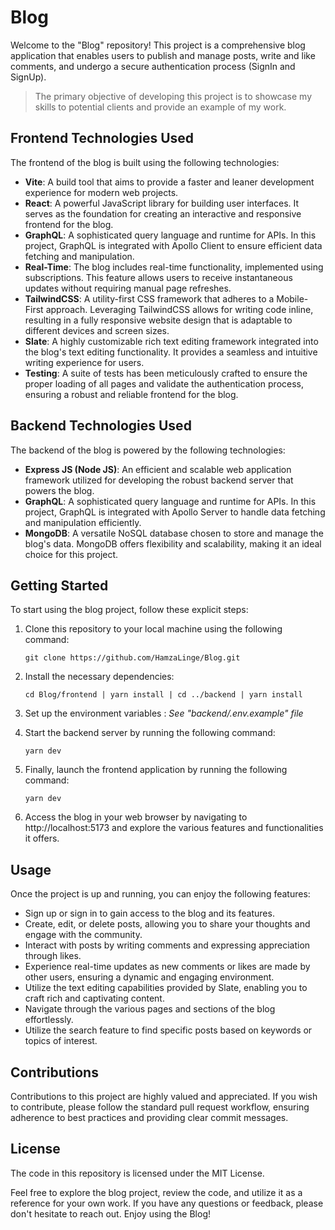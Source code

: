 # Blog

Welcome to the "Blog" repository! This project is a comprehensive blog application that enables users to publish and manage posts, write and like comments, and undergo a secure authentication process (SignIn and SignUp).

> The primary objective of developing this project is to showcase my skills to potential clients and provide an example of my work.

## Frontend Technologies Used

The frontend of the blog is built using the following technologies:

- **Vite**: A build tool that aims to provide a faster and leaner development experience for modern web projects.
- **React**: A powerful JavaScript library for building user interfaces. It serves as the foundation for creating an interactive and responsive frontend for the blog.
- **GraphQL**: A sophisticated query language and runtime for APIs. In this project, GraphQL is integrated with Apollo Client to ensure efficient data fetching and manipulation.
- **Real-Time**: The blog includes real-time functionality, implemented using subscriptions. This feature allows users to receive instantaneous updates without requiring manual page refreshes.
- **TailwindCSS**: A utility-first CSS framework that adheres to a Mobile-First approach. Leveraging TailwindCSS allows for writing code inline, resulting in a fully responsive website design that is adaptable to different devices and screen sizes.
- **Slate**: A highly customizable rich text editing framework integrated into the blog's text editing functionality. It provides a seamless and intuitive writing experience for users.
- **Testing**: A suite of tests has been meticulously crafted to ensure the proper loading of all pages and validate the authentication process, ensuring a robust and reliable frontend for the blog.

## Backend Technologies Used

The backend of the blog is powered by the following technologies:

- **Express JS (Node JS)**: An efficient and scalable web application framework utilized for developing the robust backend server that powers the blog.
- **GraphQL**: A sophisticated query language and runtime for APIs. In this project, GraphQL is integrated with Apollo Server to handle data fetching and manipulation efficiently.
- **MongoDB**: A versatile NoSQL database chosen to store and manage the blog's data. MongoDB offers flexibility and scalability, making it an ideal choice for this project.

## Getting Started

To start using the blog project, follow these explicit steps:

1. Clone this repository to your local machine using the following command:

   `git clone https://github.com/HamzaLinge/Blog.git`

2. Install the necessary dependencies:

   `cd Blog/frontend |
yarn install |
cd ../backend |
yarn install`

3. Set up the environment variables : _See "backend/.env.example" file_

4. Start the backend server by running the following command:

   `yarn dev`

5. Finally, launch the frontend application by running the following command:

   `yarn dev`

6. Access the blog in your web browser by navigating to http://localhost:5173 and explore the various features and functionalities it offers.

## Usage

Once the project is up and running, you can enjoy the following features:

- Sign up or sign in to gain access to the blog and its features.
- Create, edit, or delete posts, allowing you to share your thoughts and engage with the community.
- Interact with posts by writing comments and expressing appreciation through likes.
- Experience real-time updates as new comments or likes are made by other users, ensuring a dynamic and engaging environment.
- Utilize the text editing capabilities provided by Slate, enabling you to craft rich and captivating content.
- Navigate through the various pages and sections of the blog effortlessly.
- Utilize the search feature to find specific posts based on keywords or topics of interest.

## Contributions

Contributions to this project are highly valued and appreciated. If you wish to contribute, please follow the standard pull request workflow, ensuring adherence to best practices and providing clear commit messages.

## License

The code in this repository is licensed under the MIT License.

Feel free to explore the blog project, review the code, and utilize it as a reference for your own work. If you have any questions or feedback, please don't hesitate to reach out. Enjoy using the Blog!

